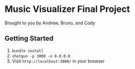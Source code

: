 Music Visualizer Final Project
=============

Brought to you by Andrew, Bruno, and Cody

## Getting Started

1. `bundle install` 
2. `shotgun -p 3000 -o 0.0.0.0`
3. Visit `http://localhost:3000/` in your browser
